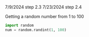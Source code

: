 7/9/2024 step 2.3
7/23/2024 step 2.4

Getting a random number from 1 to 100
```python
import random
num = random.randint(1, 100)
```